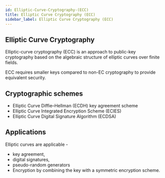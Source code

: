 ```yaml
---
id: Elliptic-Curve-Cryptography-(ECC)
title: Elliptic Curve Cryptography (ECC)
sidebar_label: Elliptic Curve Cryptography (ECC)
---
```


## Elliptic Curve Cryptography

Elliptic-curve cryptography (ECC) is an approach to public-key cryptography based on the algebraic structure of elliptic curves over finite fields.

ECC requires smaller keys compared to non-EC cryptography to provide equivalent security.


## Cryptographic schemes

- Elliptic Curve Diffie–Hellman (ECDH) key agreement scheme
- Elliptic Curve Integrated Encryption Scheme (ECIES)
- Elliptic Curve Digital Signature Algorithm (ECDSA)


## Applications

Elliptic curves are applicable - 
- key agreement, 
- digital signatures, 
- pseudo-random generators
- Encryption by combining the key with a symmetric encryption scheme.

